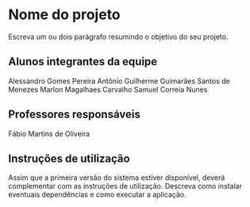 # Nome do projeto
Escreva um ou dois  parágrafo resumindo o objetivo do seu projeto.

## Alunos integrantes da equipe

Alessandro Gomes Pereira
Antônio Guilherme Guimarães Santos de Menezes
Marlon Magalhaes Carvalho
Samuel Correia Nunes

## Professores responsáveis
Fábio Martins de Oliveira

## Instruções de utilização

Assim que a primeira versão do sistema estiver disponível, deverá complementar com as instruções de utilização. Descreva como instalar eventuais dependências e como executar a aplicação.
